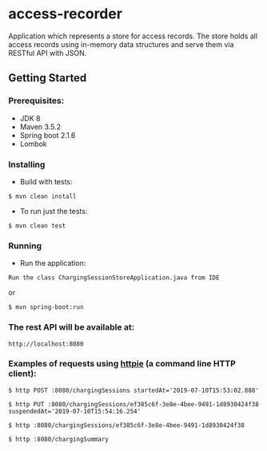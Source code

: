 # access-recorder
Application which represents a store for access records.
The store holds all access records using in-memory data structures and serve them via RESTful API with JSON.


## Getting Started

### Prerequisites:
- JDK 8
- Maven 3.5.2
- Spring boot 2.1.6
- Lombok


### Installing

* Build with tests:
```
$ mvn clean install
```

* To run just the tests:
```
$ mvn clean test
```



### Running

* Run the application:
```
Run the class ChargingSessionStoreApplication.java from IDE
```
or
```
$ mvn spring-boot:run
```



### The rest API will be available at:
```
http://localhost:8080
```



### Examples of requests using [httpie](https://httpie.org/) (a command line HTTP client):
```
$ http POST :8080/chargingSessions startedAt='2019-07-10T15:53:02.888'

$ http PUT :8080/chargingSessions/ef385c6f-3e8e-4bee-9491-1d8930424f38 suspendedAt='2019-07-10T15:54:16.254'

$ http :8080/chargingSessions/ef385c6f-3e8e-4bee-9491-1d8930424f38

$ http :8080/chargingSummary
```
